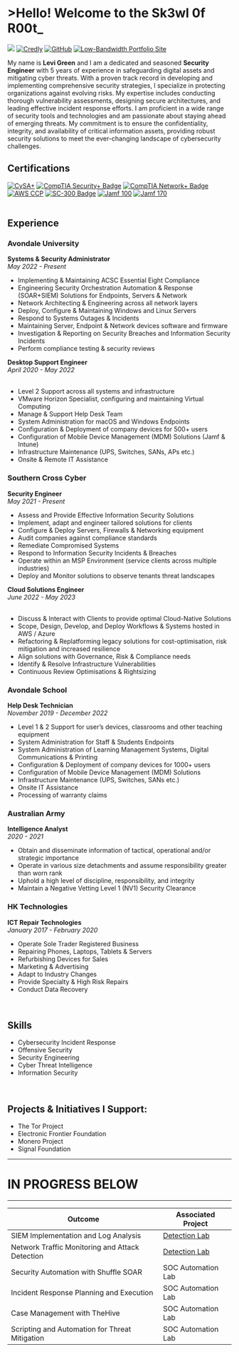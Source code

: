 # >Hello! Welcome to the Sk3wl 0f R00t_
<a href="https://linkedin.com/in/levigreen"><img src="https://img.shields.io/badge/-LinkedIn-0072b1?&style=for-the-badge&logo=linkedin&logoColor=white"/></a> <a href="https://www.credly.com/users/levigreen"><img src="https://img.shields.io/badge/-Credly-FF0000?style=for-the-badge&logo=credly&logoColor=white" alt="Credly"></a> <a href="https://github.com/sk3wl-0f-r00t"><img src="https://img.shields.io/badge/-GitHub-6f42c1?style=for-the-badge&logo=github&logoColor=white" alt="GitHub"></a> <a href="https://sk3wl0fr00t.zip/"><img src="https://img.shields.io/badge/-Portfolio-0d6b0d?style=for-the-badge&logo=globe&logoColor=white" alt="Low-Bandwidth Portfolio Site"></a>

My name is <b>Levi Green</b> and I am a dedicated and seasoned <b>Security Engineer</b> with 5 years of experience in safeguarding digital assets and mitigating cyber threats. With a proven track record in developing and implementing comprehensive security strategies, I specialize in protecting organizations against evolving risks. My expertise includes conducting thorough vulnerability assessments, designing secure architectures, and leading effective incident response efforts. I am proficient in a wide range of security tools and technologies and am passionate about staying ahead of emerging threats. My commitment is to ensure the confidentiality, integrity, and availability of critical information assets, providing robust security solutions to meet the ever-changing landscape of cybersecurity challenges.

## Certifications
<div>
<a href="https://www.comptia.org/certifications/cybersecurity-analyst"><img src="https://img.shields.io/badge/-CySA%2B-0052cc?style=for-the-badge&logo=comptia&logoColor=white" alt="CySA+"></a>
<a href="https://www.comptia.org/certifications/security"><img src="https://img.shields.io/badge/-Security%2B-FF0000?style=for-the-badge&logo=CompTIA&logoColor=white" alt="CompTIA Security+ Badge" /></a>
<a href="https://www.comptia.org/certifications/network"><img src="https://img.shields.io/badge/-Network%2B-007ACC?style=for-the-badge&logo=CompTIA&logoColor=white" alt="CompTIA Network+ Badge" /></a>
<a href="https://aws.amazon.com/certification/certified-cloud-practitioner/"><img src="https://img.shields.io/badge/-AWS%20CCP-FF9900?style=for-the-badge&logo=amazon&logoColor=white" alt="AWS CCP"></a>
<a href="https://learn.microsoft.com/en-us/certifications/exams/sc-300"><img src="https://img.shields.io/badge/-SC--300-0078D4?style=for-the-badge&logo=microsoft&logoColor=white" alt="SC-300 Badge"></a>
<a href="https://www.jamf.com/"><img src="https://img.shields.io/badge/-Jamf%20100-6A0DAD?style=for-the-badge&logo=jamf&logoColor=white&logoWidth=20" alt="Jamf 100"></a>
<a href="https://www.jamf.com/"><img src="https://img.shields.io/badge/-Jamf%20170-007ACC?style=for-the-badge&logo=jamf&logoColor=white" alt="Jamf 170"></a>

</div><br>

## Experience
  ### Avondale University<br>
  <b>Systems & Security Administrator</b><br>
  <i>May 2022 - Present</i>
  <ul>
    <li>Implementing & Maintaining ACSC Essential Eight Compliance</li>
    <li>Engineering Security Orchestration Automation & Response (SOAR+SIEM) Solutions for Endpoints, Servers & Network</li>
    <li>Network Architecting & Engineering across all network layers</li>
    <li>Deploy, Configure & Maintaining Windows and Linux Servers</li>
    <li>Respond to Systems Outages & Incidents</li>
    <li>Maintaining Server, Endpoint & Network devices software and firmware</li>
    <li>Investigation & Reporting on Security Breaches and Information Security Incidents</li>
    <li>Perform compliance testing & security reviews</li>
  </ul>
  <b> Desktop Support Engineer</b><br>
  <i>April 2020 - May 2022</i><br><br>
  <ul>
    <li>Level 2 Support across all systems and infrastructure</li>
    <li>VMware Horizon Specialist, configuring and maintaining Virtual Computing</li>
    <li>Manage & Support Help Desk Team</li>
    <li>System Administration for macOS and Windows Endpoints</li>
    <li>Configuration & Deployment of company devices for 500+ users</li>
    <li>Configuration of Mobile Device Management (MDM) Solutions (Jamf & Intune)</li>
    <li>Infrastructure Maintenance (UPS, Switches, SANs, APs etc.)</li>
    <li>Onsite & Remote IT Assistance</li>
  </ul>
  
  ### Southern Cross Cyber<br>
  <b>Security Engineer</b><br>
  <i>May 2021 - Present</i><br>
  <ul>
    <li>Assess and Provide Effective Information Security Solutions</li>
    <li>Implement, adapt and engineer tailored solutions for clients</li>
    <li>Configure & Deploy Servers, Firewalls & Networking equipment</li>
    <li>Audit companies against compliance standards</li>
    <li>Remediate Compromised Systems</li>
    <li>Respond to Information Security Incidents & Breaches</li>
    <li>Operate within an MSP Environment (service clients across multiple industries)</li>
    <li>Deploy and Monitor solutions to observe tenants threat landscapes</li>
  </ul>
  <b>Cloud Solutions Engineer</b><br>
  <i>June 2022 - May 2023</i><br><br>
  <ul>
    <li>Discuss & Interact with Clients to provide optimal Cloud-Native Solutions</li>
    <li>Scope, Design, Develop, and Deploy Workflows & Systems hosted in AWS / Azure</li>
    <li>Refactoring & Replatforming legacy solutions for cost-optimisation, risk mitigation and increased resilience</li>
    <li>Align solutions with Governance, Risk & Compliance needs</li>
    <li>Identify & Resolve Infrastructure Vulnerabilities</li>
    <li>Continuous Review Optimisations & Rightsizing</li>
  </ul>

  ### Avondale School<br>
  <b>Help Desk Technician</b><br>
  <i>November 2019 - December 2022</i><br>
  <ul>
    <li>Level 1 & 2 Support for user’s devices, classrooms and other teaching equipment</li>
    <li>System Administration for Staff & Students Endpoints</li>
    <li>System Administration of Learning Management Systems, Digital Communications & Printing</li>
    <li>Configuration & Deployment of company devices for 1000+ users</li>
    <li>Configuration of Mobile Device Management (MDM) Solutions</li>
    <li>Infrastructure Maintenance (UPS, Switches, SANs etc.)</li>
    <li>Onsite IT Assistance</li>
    <li>Processing of warranty claims</li>
  </ul>

  ### Australian Army<br>
  <b>Intelligence Analyst</b><br>
  <i>2020 - 2021</i><br>
  <ul>
    <li>Obtain and disseminate information of tactical, operational and/or strategic importance</li>
    <li>Operate in various size detachments and assume responsibility greater than worn rank</li>
    <li>Uphold a high level of discipline, responsibility, and integrity</li>
    <li>Maintain a Negative Vetting Level 1 (NV1) Security Clearance</li>
  </ul>

  ### HK Technologies<br>
  <b>ICT Repair Technologies</b><br>
  <i>January 2017 - February 2020</i><br>
  <ul>
    <li>Operate Sole Trader Registered Business</li>
    <li>Repairing Phones, Laptops, Tablets & Servers</li>
    <li>Refurbishing Devices for Sales</li>
    <li>Marketing & Advertising</li>
    <li>Adapt to Industry Changes</li>
    <li>Provide Specialty & High Risk Repairs</li>
    <li>Conduct Data Recovery</li>
  </ul><br>

## Skills
<ul>
  <li>Cybersecurity Incident Response</li>
  <li>Offensive Security</li>
  <li>Security Engineering</li>
  <li>Cyber Threat Intelligence</li>
  <li>Information Security</li>
</ul><br>

## Projects & Initiatives I Support:
* The Tor Project
* Electronic Frontier Foundation
* Monero Project
* Signal Foundation






---
# IN PROGRESS BELOW
---




| Outcome                                         | Associated Project         |
|-----------------------------------------------|----------------------------|
| SIEM Implementation and Log Analysis          | <a href="https://google.com">Detection Lab</a>|
| Network Traffic Monitoring and Attack Detection | <a href="https://google.com">Detection Lab</a>|
| Security Automation with Shuffle SOAR         | SOC Automation Lab|
| Incident Response Planning and Execution      | SOC Automation Lab|
| Case Management with TheHive                  | SOC Automation Lab|
| Scripting and Automation for Threat Mitigation | SOC Automation Lab|

